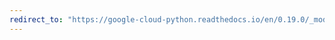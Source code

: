 ```yaml
---
redirect_to: "https://google-cloud-python.readthedocs.io/en/0.19.0/_modules/google/cloud/storage/bucket.html"
---
```

